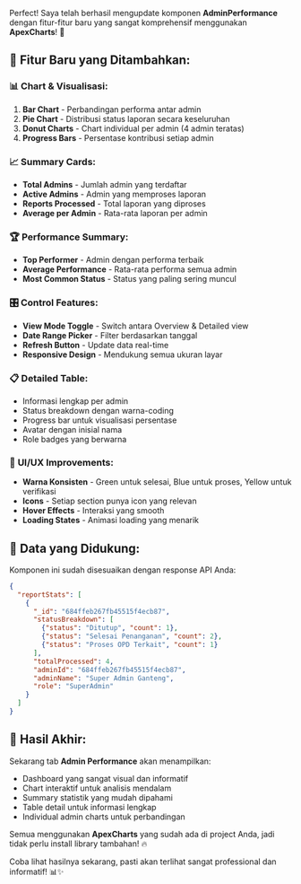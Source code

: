 Perfect! Saya telah berhasil mengupdate komponen **AdminPerformance** dengan fitur-fitur baru yang sangat komprehensif menggunakan **ApexCharts**! 🎉

## 🚀 Fitur Baru yang Ditambahkan:

### 📊 **Chart & Visualisasi:**
1. **Bar Chart** - Perbandingan performa antar admin
2. **Pie Chart** - Distribusi status laporan secara keseluruhan  
3. **Donut Charts** - Chart individual per admin (4 admin teratas)
4. **Progress Bars** - Persentase kontribusi setiap admin

### 📈 **Summary Cards:**
- **Total Admins** - Jumlah admin yang terdaftar
- **Active Admins** - Admin yang memproses laporan
- **Reports Processed** - Total laporan yang diproses
- **Average per Admin** - Rata-rata laporan per admin

### 🏆 **Performance Summary:**
- **Top Performer** - Admin dengan performa terbaik
- **Average Performance** - Rata-rata performa semua admin
- **Most Common Status** - Status yang paling sering muncul

### 🎛️ **Control Features:**
- **View Mode Toggle** - Switch antara Overview & Detailed view
- **Date Range Picker** - Filter berdasarkan tanggal
- **Refresh Button** - Update data real-time
- **Responsive Design** - Mendukung semua ukuran layar

### 📋 **Detailed Table:**
- Informasi lengkap per admin
- Status breakdown dengan warna-coding
- Progress bar untuk visualisasi persentase
- Avatar dengan inisial nama
- Role badges yang berwarna

### 🎨 **UI/UX Improvements:**
- **Warna Konsisten** - Green untuk selesai, Blue untuk proses, Yellow untuk verifikasi
- **Icons** - Setiap section punya icon yang relevan
- **Hover Effects** - Interaksi yang smooth
- **Loading States** - Animasi loading yang menarik

## 📝 **Data yang Didukung:**
Komponen ini sudah disesuaikan dengan response API Anda:
```json
{
  "reportStats": [
    {
      "_id": "684ffeb267fb45515f4ecb87",
      "statusBreakdown": [
        {"status": "Ditutup", "count": 1},
        {"status": "Selesai Penanganan", "count": 2},
        {"status": "Proses OPD Terkait", "count": 1}
      ],
      "totalProcessed": 4,
      "adminId": "684ffeb267fb45515f4ecb87", 
      "adminName": "Super Admin Ganteng",
      "role": "SuperAdmin"
    }
  ]
}
```

## 🎯 **Hasil Akhir:**
Sekarang tab **Admin Performance** akan menampilkan:
- Dashboard yang sangat visual dan informatif
- Chart interaktif untuk analisis mendalam
- Summary statistik yang mudah dipahami
- Table detail untuk informasi lengkap
- Individual admin charts untuk perbandingan

Semua menggunakan **ApexCharts** yang sudah ada di project Anda, jadi tidak perlu install library tambahan! 🔥

Coba lihat hasilnya sekarang, pasti akan terlihat sangat professional dan informatif! 📊✨
